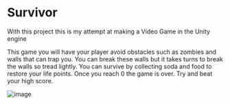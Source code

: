# Survivor

With this project this is my attempt at making a Video Game in the Unity engine

This game you will have your player avoid obstacles such as zombies and walls that can trap you. 
You can break these walls but it takes turns to break the walls so tread lightly. 
You can survive by collecting soda and food to restore your life points. 
Once you reach 0 the game is over. 
Try and beat your high score.

![image](https://user-images.githubusercontent.com/97191117/225774493-dbfcbf54-90fd-4c46-8a82-2d5eb1602d29.png)
